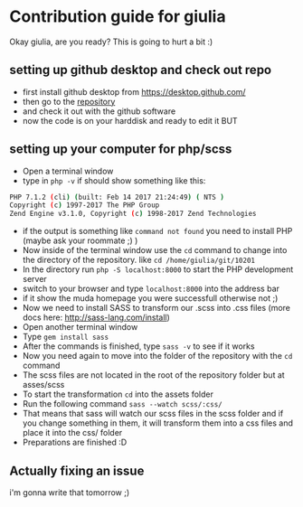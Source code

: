 # Contribution guide for giulia

Okay giulia, are you ready? This is going to hurt a bit :)

## setting up github desktop and check out repo

* first install github desktop from https://desktop.github.com/
* then go to the [repository](https://github.com/faebser/10201)
* and check it out with the github software
* now the code is on your harddisk and ready to edit it BUT

## setting up your computer for php/scss

* Open a terminal window
* type in ```php -v``` if should show something like this:
```bash
PHP 7.1.2 (cli) (built: Feb 14 2017 21:24:49) ( NTS )
Copyright (c) 1997-2017 The PHP Group
Zend Engine v3.1.0, Copyright (c) 1998-2017 Zend Technologies
```
* if the output is something like ```command not found``` you need to install PHP (maybe ask your roommate ;) )
* Now inside of the terminal window use the ```cd``` command to change into the directory of the repository. like ```cd /home/giulia/git/10201```
* In the directory run ```php -S localhost:8000``` to start the PHP development server
* switch to your browser and type ```localhost:8000``` into the address bar
* if it show the muda homepage you were successfull otherwise not ;)
* Now we need to install SASS to transform our .scss into .css files (more docs here: http://sass-lang.com/install)
* Open another terminal window
* Type ```gem install sass```
* After the commands is finished, type ```sass -v``` to see if it works
* Now you need again to move into the folder of the repository with the ```cd``` command
* The scss files are not located in the root of the repository folder but at asses/scss
* To start the transformation ```cd``` into the assets folder
* Run the following command ```sass --watch scss/:css/```
* That means that sass will watch our scss files in the scss folder and if you change something in them, it will transform them into a css files and place it into the css/ folder
* Preparations are finished :D

## Actually fixing an issue

i'm gonna write that tomorrow ;)

